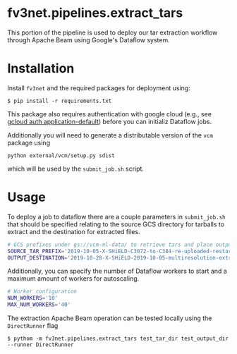fv3net.pipelines.extract_tars
=============================

This portion of the pipeline is used to deploy our tar extraction workflow 
through Apache Beam using Google's Dataflow system.

# Installation

Install `fv3net` and the required packages for deployment using:

```shell
$ pip install -r requirements.txt
```

This package also requires authentication with google cloud 
(e.g., see [gcloud auth application-default](https://cloud.google.com/sdk/gcloud/reference/auth/application-default/))
before you can initializ Dataflow jobs.

Additionally you will need to generate a distributable version of the `vcm` package
using

    python external/vcm/setup.py sdist

which will be used by the `submit_job.sh` script.


# Usage

To deploy a job to dataflow there are a couple parameters in `submit_job.sh` that should
be specified relating to the source GCS directory for tarballs to extract and the
destination for extracted files.

```sh
# GCS prefixes under gs://vcm-ml-data/ to retrieve tars and place output
SOURCE_TAR_PREFIX='2019-10-05-X-SHiELD-C3072-to-C384-re-uploaded-restart-data'
OUTPUT_DESTINATION='2019-10-28-X-SHiELD-2019-10-05-multiresolution-extracted'
```

Additionally, you can specify the number of Dataflow workers to start and a maximum
amount of workers for autoscaling.

```sh
# Worker configuration
NUM_WORKERS='10'
MAX_NUM_WORKERS='40'
```

The extraction Apache Beam operation can be tested locally using the `DirectRunner` flag

```shell
$ pythom -m fv3net.pipelines.extract_tars test_tar_dir test_output_dir --runner DirectRunner
```